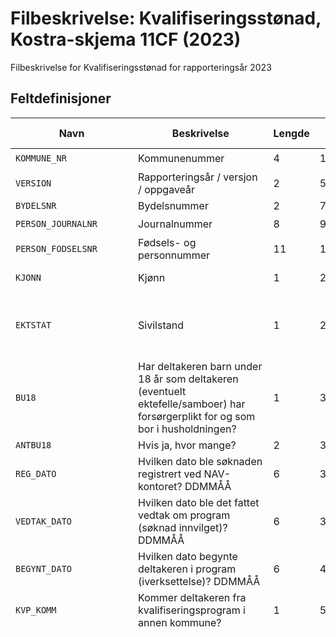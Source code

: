 # Filbeskrivelse: Kvalifiseringsstønad, Kostra-skjema 11CF (2023)

Filbeskrivelse for Kvalifiseringsstønad for rapporteringsår 2023

## Feltdefinisjoner

| Navn | Beskrivelse | Lengde | Fra‑Til | Datatype | Obligatorisk | Dato-maske | Kodeliste |
|------|-------------|--------|---------|----------|--------------|------------|-----------|
| `KOMMUNE_NR` | Kommunenummer | 4 | 1‑4 | STRING_TYPE | ☑️ |  |  |
| `VERSION` | Rapporteringsår / versjon / oppgaveår | 2 | 5‑6 | STRING_TYPE | ☑️ |  |  |
| `BYDELSNR` | Bydelsnummer | 2 | 7‑8 | STRING_TYPE |  |  |  |
| `PERSON_JOURNALNR` | Journalnummer | 8 | 9‑16 | STRING_TYPE | ☑️ |  |  |
| `PERSON_FODSELSNR` | Fødsels- og personnummer | 11 | 17‑27 | STRING_TYPE | ☑️ |  |  |
| `KJONN` | Kjønn | 1 | 28‑28 | STRING_TYPE | ☑️ |  | `1`: Mann<br/>`2`: Kvinne |
| `EKTSTAT` | Sivilstand | 1 | 29‑29 | STRING_TYPE | ☑️ |  | `1`: Ugift<br/>`2`: Gift<br/>`3`: Samboer<br/>`4`: Skilt/separert<br/>`5`: Enke/enkemann |
| `BU18` | Har deltakeren barn under 18 år som deltakeren (eventuelt ektefelle/samboer) har forsørgerplikt for og som bor i husholdningen? | 1 | 30‑30 | STRING_TYPE | ☑️ |  | `1`: Ja<br/>`2`: Nei |
| `ANTBU18` | Hvis ja, hvor mange? | 2 | 31‑32 | INTEGER_TYPE |  |  |  |
| `REG_DATO` | Hvilken dato ble søknaden registrert ved NAV-kontoret? DDMMÅÅ | 6 | 33‑38 | DATE_TYPE | ☑️ | ddMMyy |  |
| `VEDTAK_DATO` | Hvilken dato ble det fattet vedtak om program (søknad innvilget)? DDMMÅÅ | 6 | 39‑44 | DATE_TYPE | ☑️ | ddMMyy |  |
| `BEGYNT_DATO` | Hvilken dato begynte deltakeren i program (iverksettelse)? DDMMÅÅ | 6 | 45‑50 | DATE_TYPE | ☑️ | ddMMyy |  |
| `KVP_KOMM` | Kommer deltakeren fra kvalifiseringsprogram i annen kommune? | 1 | 51‑51 | STRING_TYPE |  |  | `1`: Ja<br/>`2`: Nei |
| `KOMMNR_KVP_KOMM` | Hvis ja, velg kommunenummer fra liste | 4 | 52‑55 | STRING_TYPE |  |  | `0301`: Oslo<br/>`1101`: Eigersund<br/>`1103`: Stavanger<br/>`1106`: Haugesund<br/>`1108`: Sandnes<br/>`1111`: Sokndal<br/>`1112`: Lund<br/>`1114`: Bjerkreim<br/>`1119`: Hå<br/>`1120`: Klepp<br/>`1121`: Time<br/>`1122`: Gjesdal<br/>`1124`: Sola<br/>`1127`: Randaberg<br/>`1130`: Strand<br/>`1133`: Hjelmeland<br/>`1134`: Suldal<br/>`1135`: Sauda<br/>`1144`: Kvitsøy<br/>`1145`: Bokn<br/>`1146`: Tysvær<br/>`1149`: Karmøy<br/>`1151`: Utsira<br/>`1160`: Vindafjord<br/>`1505`: Kristiansund<br/>`1506`: Molde<br/>`1507`: Ålesund<br/>`1511`: Vanylven<br/>`1514`: Sande<br/>`1515`: Herøy (Møre og Romsdal)<br/>`1516`: Ulstein<br/>`1517`: Hareid<br/>`1520`: Ørsta<br/>`1525`: Stranda<br/>`1528`: Sykkylven<br/>`1531`: Sula<br/>`1532`: Giske<br/>`1535`: Vestnes<br/>`1539`: Rauma<br/>`1547`: Aukra<br/>`1554`: Averøy<br/>`1557`: Gjemnes<br/>`1560`: Tingvoll<br/>`1563`: Sunndal<br/>`1566`: Surnadal<br/>`1573`: Smøla<br/>`1576`: Aure<br/>`1577`: Volda<br/>`1578`: Fjord<br/>`1579`: Hustadvika<br/>`1804`: Bodø<br/>`1806`: Narvik<br/>`1811`: Bindal<br/>`1812`: Sømna<br/>`1813`: Brønnøy<br/>`1815`: Vega<br/>`1816`: Vevelstad<br/>`1818`: Herøy (Nordland)<br/>`1820`: Alstahaug<br/>`1822`: Leirfjord<br/>`1824`: Vefsn<br/>`1825`: Grane<br/>`1826`: Aarborte - Hattfjelldal<br/>`1827`: Dønna<br/>`1828`: Nesna<br/>`1832`: Hemnes<br/>`1833`: Rana<br/>`1834`: Lurøy<br/>`1835`: Træna<br/>`1836`: Rødøy<br/>`1837`: Meløy<br/>`1838`: Gildeskål<br/>`1839`: Beiarn<br/>`1840`: Saltdal<br/>`1841`: Fauske - Fuossko<br/>`1845`: Sørfold<br/>`1848`: Steigen<br/>`1851`: Lødingen<br/>`1853`: Evenes - Evenášši<br/>`1856`: Røst<br/>`1857`: Værøy<br/>`1859`: Flakstad<br/>`1860`: Vestvågøy<br/>`1865`: Vågan<br/>`1866`: Hadsel<br/>`1867`: Bø<br/>`1868`: Øksnes<br/>`1870`: Sortland - Suortá<br/>`1871`: Andøy<br/>`1874`: Moskenes<br/>`1875`: Hábmer - Hamarøy<br/>`3001`: Halden<br/>`3002`: Moss<br/>`3003`: Sarpsborg<br/>`3004`: Fredrikstad<br/>`3005`: Drammen<br/>`3006`: Kongsberg<br/>`3007`: Ringerike<br/>`3011`: Hvaler<br/>`3012`: Aremark<br/>`3013`: Marker<br/>`3014`: Indre Østfold<br/>`3015`: Skiptvet<br/>`3016`: Rakkestad<br/>`3017`: Råde<br/>`3018`: Våler (Viken)<br/>`3019`: Vestby<br/>`3020`: Nordre Follo<br/>`3021`: Ås<br/>`3022`: Frogn<br/>`3023`: Nesodden<br/>`3024`: Bærum<br/>`3025`: Asker<br/>`3026`: Aurskog-Høland<br/>`3027`: Rælingen<br/>`3028`: Enebakk<br/>`3029`: Lørenskog<br/>`3030`: Lillestrøm<br/>`3031`: Nittedal<br/>`3032`: Gjerdrum<br/>`3033`: Ullensaker<br/>`3034`: Nes<br/>`3035`: Eidsvoll<br/>`3036`: Nannestad<br/>`3037`: Hurdal<br/>`3038`: Hole<br/>`3039`: Flå<br/>`3040`: Nesbyen<br/>`3041`: Gol<br/>`3042`: Hemsedal<br/>`3043`: Ål<br/>`3044`: Hol<br/>`3045`: Sigdal<br/>`3046`: Krødsherad<br/>`3047`: Modum<br/>`3048`: Øvre Eiker<br/>`3049`: Lier<br/>`3050`: Flesberg<br/>`3051`: Rollag<br/>`3052`: Nore og Uvdal<br/>`3053`: Jevnaker<br/>`3054`: Lunner<br/>`3401`: Kongsvinger<br/>`3403`: Hamar<br/>`3405`: Lillehammer<br/>`3407`: Gjøvik<br/>`3411`: Ringsaker<br/>`3412`: Løten<br/>`3413`: Stange<br/>`3414`: Nord-Odal<br/>`3415`: Sør-Odal<br/>`3416`: Eidskog<br/>`3417`: Grue<br/>`3418`: Åsnes<br/>`3419`: Våler (Innlandet)<br/>`3420`: Elverum<br/>`3421`: Trysil<br/>`3422`: Åmot<br/>`3423`: Stor-Elvdal<br/>`3424`: Rendalen<br/>`3425`: Engerdal<br/>`3426`: Tolga<br/>`3427`: Tynset<br/>`3428`: Alvdal<br/>`3429`: Folldal<br/>`3430`: Os<br/>`3431`: Dovre<br/>`3432`: Lesja<br/>`3433`: Skjåk<br/>`3434`: Lom<br/>`3435`: Vågå<br/>`3436`: Nord-Fron<br/>`3437`: Sel<br/>`3438`: Sør-Fron<br/>`3439`: Ringebu<br/>`3440`: Øyer<br/>`3441`: Gausdal<br/>`3442`: Østre Toten<br/>`3443`: Vestre Toten<br/>`3446`: Gran<br/>`3447`: Søndre Land<br/>`3448`: Nordre Land<br/>`3449`: Sør-Aurdal<br/>`3450`: Etnedal<br/>`3451`: Nord-Aurdal<br/>`3452`: Vestre Slidre<br/>`3453`: Øystre Slidre<br/>`3454`: Vang<br/>`3801`: Horten<br/>`3802`: Holmestrand<br/>`3803`: Tønsberg<br/>`3804`: Sandefjord<br/>`3805`: Larvik<br/>`3806`: Porsgrunn<br/>`3807`: Skien<br/>`3808`: Notodden<br/>`3811`: Færder<br/>`3812`: Siljan<br/>`3813`: Bamble<br/>`3814`: Kragerø<br/>`3815`: Drangedal<br/>`3816`: Nome<br/>`3817`: Midt-Telemark<br/>`3818`: Tinn<br/>`3819`: Hjartdal<br/>`3820`: Seljord<br/>`3821`: Kviteseid<br/>`3822`: Nissedal<br/>`3823`: Fyresdal<br/>`3824`: Tokke<br/>`3825`: Vinje<br/>`4201`: Risør<br/>`4202`: Grimstad<br/>`4203`: Arendal<br/>`4204`: Kristiansand<br/>`4205`: Lindesnes<br/>`4206`: Farsund<br/>`4207`: Flekkefjord<br/>`4211`: Gjerstad<br/>`4212`: Vegårshei<br/>`4213`: Tvedestrand<br/>`4214`: Froland<br/>`4215`: Lillesand<br/>`4216`: Birkenes<br/>`4217`: Åmli<br/>`4218`: Iveland<br/>`4219`: Evje og Hornnes<br/>`4220`: Bygland<br/>`4221`: Valle<br/>`4222`: Bykle<br/>`4223`: Vennesla<br/>`4224`: Åseral<br/>`4225`: Lyngdal<br/>`4226`: Hægebostad<br/>`4227`: Kvinesdal<br/>`4228`: Sirdal<br/>`4601`: Bergen<br/>`4602`: Kinn<br/>`4611`: Etne<br/>`4612`: Sveio<br/>`4613`: Bømlo<br/>`4614`: Stord<br/>`4615`: Fitjar<br/>`4616`: Tysnes<br/>`4617`: Kvinnherad<br/>`4618`: Ullensvang<br/>`4619`: Eidfjord<br/>`4620`: Ulvik<br/>`4621`: Voss<br/>`4622`: Kvam<br/>`4623`: Samnanger<br/>`4624`: Bjørnafjorden<br/>`4625`: Austevoll<br/>`4626`: Øygarden<br/>`4627`: Askøy<br/>`4628`: Vaksdal<br/>`4629`: Modalen<br/>`4630`: Osterøy<br/>`4631`: Alver<br/>`4632`: Austrheim<br/>`4633`: Fedje<br/>`4634`: Masfjorden<br/>`4635`: Gulen<br/>`4636`: Solund<br/>`4637`: Hyllestad<br/>`4638`: Høyanger<br/>`4639`: Vik<br/>`4640`: Sogndal<br/>`4641`: Aurland<br/>`4642`: Lærdal<br/>`4643`: Årdal<br/>`4644`: Luster<br/>`4645`: Askvoll<br/>`4646`: Fjaler<br/>`4647`: Sunnfjord<br/>`4648`: Bremanger<br/>`4649`: Stad<br/>`4650`: Gloppen<br/>`4651`: Stryn<br/>`5001`: Trondheim - Tråante<br/>`5006`: Steinkjer<br/>`5007`: Namsos - Nåavmesjenjaelmie<br/>`5014`: Frøya<br/>`5020`: Osen<br/>`5021`: Oppdal<br/>`5022`: Rennebu<br/>`5025`: Røros - Rosse<br/>`5026`: Holtålen<br/>`5027`: Midtre Gauldal<br/>`5028`: Melhus<br/>`5029`: Skaun<br/>`5031`: Malvik<br/>`5032`: Selbu<br/>`5033`: Tydal<br/>`5034`: Meråker<br/>`5035`: Stjørdal<br/>`5036`: Frosta<br/>`5037`: Levanger<br/>`5038`: Verdal<br/>`5041`: Snåase - Snåsa<br/>`5042`: Lierne<br/>`5043`: Raarvihke - Røyrvik<br/>`5044`: Namsskogan<br/>`5045`: Grong<br/>`5046`: Høylandet<br/>`5047`: Overhalla<br/>`5049`: Flatanger<br/>`5052`: Leka<br/>`5053`: Inderøy<br/>`5054`: Indre Fosen<br/>`5055`: Heim<br/>`5056`: Hitra<br/>`5057`: Ørland<br/>`5058`: Åfjord<br/>`5059`: Orkland<br/>`5060`: Nærøysund<br/>`5061`: Rindal<br/>`5401`: Tromsø<br/>`5402`: Harstad - Hárstták<br/>`5403`: Alta<br/>`5404`: Vardø<br/>`5405`: Vadsø<br/>`5406`: Hammerfest - Hámmerfeasta<br/>`5411`: Kvæfjord<br/>`5412`: Dielddanuorri - Tjeldsund<br/>`5413`: Ibestad<br/>`5414`: Gratangen<br/>`5415`: Loabák - Lavangen<br/>`5416`: Bardu<br/>`5417`: Salangen<br/>`5418`: Målselv<br/>`5419`: Sørreisa<br/>`5420`: Dyrøy<br/>`5421`: Senja<br/>`5422`: Balsfjord<br/>`5423`: Karlsøy<br/>`5424`: Lyngen<br/>`5425`: Storfjord - Omasvuotna - Omasvuono<br/>`5426`: Gáivuotna - Kåfjord - Kaivuono<br/>`5427`: Skjervøy<br/>`5428`: Nordreisa - Ráisa - Raisi<br/>`5429`: Kvænangen<br/>`5430`: Guovdageaidnu - Kautokeino<br/>`5432`: Loppa<br/>`5433`: Hasvik<br/>`5434`: Måsøy<br/>`5435`: Nordkapp<br/>`5436`: Porsanger - Porsángu - Porsanki<br/>`5437`: Kárášjohka - Karasjok<br/>`5438`: Lebesby<br/>`5439`: Gamvik<br/>`5440`: Berlevåg<br/>`5441`: Deatnu - Tana<br/>`5442`: Unjárga - Nesseby<br/>`5443`: Båtsfjord<br/>`5444`: Sør-Varanger<br/>`9999`: Uoppgitt |
| `YTELSE_SOSHJELP` | Hadde deltakeren i løpet av de siste to månedene før registrert søknad ved NAV-kontoret en eller flere av følgende ytelser? Kan krysse av for flere svaralternativer) | 1 | 56‑56 | STRING_TYPE |  |  | `1`: Sosialhjelp |
| `YTELSE_TYPE_SOSHJ` | Hvis sosialhjelp | 1 | 57‑57 | STRING_TYPE |  |  | `2`: Sosialhjelp som viktigste kilde til livsopphold<br/>`3`: Supplerende sosialhjelp |
| `YTELSE_INTRO` | Andre ytelser | 1 | 58‑58 | STRING_TYPE |  |  | `4`: Introduksjonsstønad |
| `YTELSE_INDIVIDSTONAD` |  | 1 | 59‑59 | STRING_TYPE |  |  | `5`: Individstønad - stønad til livsopphold etter forskrift om arbeidsmarkedstiltak |
| `YTELSE_FOLKETRYGDL` |  | 1 | 60‑60 | STRING_TYPE |  |  | `6`: Livsoppholdsytelse etter folketrygdloven - jf veiledningen |
| `KVP_MED_ASTONAD` | Har deltakeren i 2024 i løpet av perioden med kvalifiseringsstønad også mottatt økonomisk sosialhjelp, kommunal bostøtte eller husbankens bostøtte? Hvis ja, hvilke? (kan krysse av for flere svaralternativer) | 1 | 61‑61 | STRING_TYPE |  |  | `1`: Ja<br/>`2`: Nei |
| `KVP_MED_KOMMBOS` |  | 1 | 62‑62 | STRING_TYPE |  |  | `4`: Kommunal bostøtte |
| `KVP_MED_HUSBANKBOS` |  | 1 | 63‑63 | STRING_TYPE |  |  | `5`: Husbankens bostøtte |
| `KVP_MED_SOSHJ_ENGANG` |  | 1 | 64‑64 | STRING_TYPE |  |  | `9`: Mottok økonomisk sosialhjelp som engangsstønad |
| `KVP_MED_SOSHJ_PGM` |  | 1 | 65‑65 | STRING_TYPE |  |  | `8`: Mottok økonomisk sosialhjelp til dekking av særskilte utgifter knyttet til deltakelsen i programmet |
| `KVP_MED_SOSHJ_SUP` |  | 1 | 66‑66 | STRING_TYPE |  |  | `7`: Mottok økonomisk sosialhjelp som fast supplement til dekking av løpende livsholdsutgifter |
| `STMND_1` | For hvilke måneder i løpet av 2024 har deltakeren fått kvalifiseringsstønad? | 2 | 67‑68 | STRING_TYPE |  |  | `01`: Januar |
| `STMND_2` |  | 2 | 69‑70 | STRING_TYPE |  |  | `02`: Februar |
| `STMND_3` |  | 2 | 71‑72 | STRING_TYPE |  |  | `03`: Mars |
| `STMND_4` |  | 2 | 73‑74 | STRING_TYPE |  |  | `04`: April |
| `STMND_5` |  | 2 | 75‑76 | STRING_TYPE |  |  | `05`: Mai |
| `STMND_6` |  | 2 | 77‑78 | STRING_TYPE |  |  | `06`: Juni |
| `STMND_7` |  | 2 | 79‑80 | STRING_TYPE |  |  | `07`: Juli |
| `STMND_8` |  | 2 | 81‑82 | STRING_TYPE |  |  | `08`: August |
| `STMND_9` |  | 2 | 83‑84 | STRING_TYPE |  |  | `09`: September |
| `STMND_10` |  | 2 | 85‑86 | STRING_TYPE |  |  | `10`: Oktober |
| `STMND_11` |  | 2 | 87‑88 | STRING_TYPE |  |  | `11`: November |
| `STMND_12` |  | 2 | 89‑90 | STRING_TYPE |  |  | `12`: Desember |
| `KVP_STONAD` | Samlet utbetalt kvalifiseringsstønad i løpet av 2024 | 7 | 91‑97 | INTEGER_TYPE |  |  |  |
| `STATUS` | Hva er status for deltakelsen i kvalifiseringsprogrammet? | 1 | 98‑98 | STRING_TYPE | ☑️ |  | `1`: Fortsatt i program<br/>`2`: Permisjon/avtalt avbrudd fra program<br/>`3`: Fullført program eller avsluttet etter avtale<br/>`4`: Program er varig avbrutt på grunn av uteblivelse<br/>`5`: Program ble avbrutt på grunn av flytting til annen kommune<br/>`6`: Kun for Oslos bydeler: Flyttet til annen bydel før programperioden var over<br/>`7`: Deltakerens program er avsluttet etter avbrudd |
| `AVSL_DATO` | Hvilken dato avsluttet deltakeren programmet? (gjelder ikke for permisjoner) (DDMMÅÅ) | 6 | 99‑104 | DATE_TYPE |  | ddMMyy |  |
| `AVSL_ORDINAERTARB` | Ved fullført program eller program avsluttet etter avtale (gjelder ikke flytting) - hva var deltakerens situasjon umiddelbart etter avslutningen? (kan krysse av for flere svaralternativer) | 2 | 105‑106 | STRING_TYPE |  |  | `01`: Ordinært arbeid (heltid/deltid) |
| `AVSL_ARBLONNSTILS` |  | 2 | 107‑108 | STRING_TYPE |  |  | `11`: Ordinært arbeid (heltid/deltid) med midlertidig lønnstilskudd (jamfør tiltaksforskriften) |
| `AVSL_ARBMARK` |  | 2 | 109‑110 | STRING_TYPE |  |  | `03`: Andre arbeidsmarkedstiltak i statlig regi (jamfør tiltaksforskriften) |
| `AVSL_SKOLE` |  | 2 | 111‑112 | STRING_TYPE |  |  | `04`: Skole/utdanning |
| `AVSL_UFORE` |  | 2 | 113‑114 | STRING_TYPE |  |  | `13`: Uføretrygd |
| `AVSL_AAP` |  | 2 | 115‑116 | STRING_TYPE |  |  | `14`: Arbeidsavklaringspenger |
| `AVSL_OK_AVKLAR` |  | 2 | 117‑118 | STRING_TYPE |  |  | `15`: Økonomisk sosialhjelp i påvente av avklaring av uføretrygd/AAP |
| `AVSL_UTEN_OK_AVKLAR` |  | 2 | 119‑120 | STRING_TYPE |  |  | `16`: Økonomisk sosialhjelp uten slik avklaring |
| `AVSL_ANNET` |  | 2 | 121‑122 | STRING_TYPE |  |  | `10`: Annet |
| `AVSL_UKJENT` |  | 2 | 123‑124 | STRING_TYPE |  |  | `17`: Ukjent |
| `AVSL_VIKTIGSTE_INNTEKT` | Hva var deltakerens viktigste inntektskilde umiddelbart etter avslutningen? (Kun ett kryss) | 2 | 125‑126 | STRING_TYPE |  |  | `01`: Ordinært arbeid (heltid/deltid)<br/>`03`: Andre arbeidsmarkedstiltak i statlig regi (jamfør tiltaksforskriften) (tiltakspenger)<br/>`04`: Skole/utdanning (studiestønad)<br/>`10`: Annet<br/>`11`: Ordinært arbeid (heltid/deltid) med midlertidig eller varig lønnstilskudd (jamfør tiltaksforskriften)<br/>`13`: Uføretrygd<br/>`14`: Arbeidsavklaringspenger<br/>`15`: Økonomisk sosialhjelp i påvente av uføretrygd/AAP<br/>`16`: Økonomisk sosialhjelp uten slik avklaring<br/>`17`: Ukjent |
| `SAKSBEHANDLER` | Saksbehandlernummer | 10 | 127‑136 | STRING_TYPE |  |  |  |
